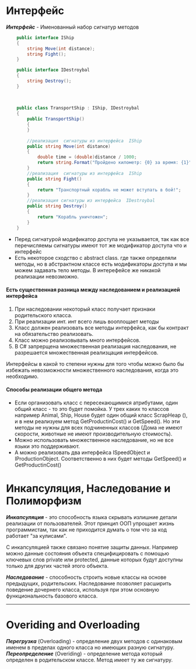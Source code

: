 Интерфейс
===

***Интерфейс*** - Именованный набор сигнатур методов

``` C#
	public interface IShip
	{
		string Move(int distance);
		string Fight();
	}

	public interface IDestroybal
	{
		string Destroy();
	}
	
	
	
	public class TransportShip : IShip, IDestroybal
	{
		public TransportShip()
		{
		}
	
		//реализация  сигнатуры из интерфейса  IShip
		public string Move(int distance)
		{
			double time = (double)distance / 1000;
			return string.Format("Пройдено километр: {0} за время: {1}", distance, time);
		}
		//реализация  сигнатуры из интерфейса  IShip
		public string Fight()
		{
			return "Транспортный корабль не может вступать в бой!";
		}
		//реализация сигнатуры из интерфейса  IDestroybal
		public string Destroy()
		{
			return "Корабль уничтожен";
		}
	}

```

- Перед сигнатурой модификатор доступа не указывается, так как все перечисляемы сигнатуры имеют тот же модификатор доступа что и интерфейс
- Есть некоторое сходство с abstract class. где также определяли методы, но в абстрактном классе есть модификаторы доступа и мы можем задавать тело методы. В интерефейсе же никакой реализации невозможно.


#### Есть существенная разница между наследованием и реализацией интерфейса

1. При наследовании некоторый класс получает признаки родительского класса.
2. При реализации инт.  инт всего лишь вооплощает методы
3. Класс должен реализовать все методы интерфейса, как бы контракт на обязательство реализовать.
4. Класс можно реализовывать много интерфейсов.
5. В С# запрерщена множественная реализация наследования, не разрешается множественная реализцация интерфейсов.

Интерфейсы в какой то степени нужны для того чтобы можно было бы избежать невозможности множественного наследования, когда это необходимо. 

#### Способы реализации общего метода


- Если организовать класс с пересекающимися атрибутами, один общий класс - то это будет помойка. У трех каких то классов например Animal, Ship, House будет один общий класс ScrapHeap (), и в нем реализуем метод  GetProductinCost()  и  GetSpeed().  Но эти методы не нужны для всех подчиненных классов (Дома не имеют скорости, животные не имеют производительную стоимость).
- Можно использовать множественное наследование, но не все языки это поддерживают.
- А можно реализовать два интерфейса  ISpeedObject и IProductionObject. Соответственно в них будет методы   GetSpeed() и GetProductinCost()

Инкапсуляция, Наследование и Полиморфизм
===

***Инкапсуляция*** - это способность языка скрывать излишние детали реализации от пользователей. 
Этот принцип ООП упрощает жизнь программистам, так как не приходится думать о том что за код работает "за кулисами". 

С инкапсуляцией также связано понятие защиты данных. Например можно данные состояния объекта специфицировать с помощью ключевых слов private или protected, данные которых будут доступны только для других частей этого объекта.  

***Наследование*** - способность строить новые классы на основе предыдущих, родительских. Наследование позволяет расширить поведение дочернего класса, используя при этом основную функциональность базового класса. 

---
 Overiding and Overloading
===
***Перегрузка*** (Overloading) - определение двух методов с одинаковым именем в пределах одного класса но имеющих разную сигнатуру.
***Переопределение*** (Overiding) - определение метода который определен в родительском классе. Метод имеет ту же  сигнатуру.

